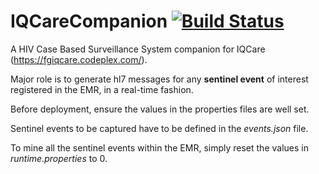 # IQCareCompanion [![Build Status](https://travis-ci.org/tedb19/IQCareCompanion.svg)](https://travis-ci.org/tedb19/IQCareCompanion)

A HIV Case Based Surveillance System companion for IQCare (https://fgiqcare.codeplex.com/). 

Major role is to generate hl7 messages for any **sentinel event** of interest registered in the EMR, in a real-time fashion.

Before deployment, ensure the values in the properties files are well set.

Sentinel events to be captured have to be defined in the *events.json* file.

To mine all the sentinel events within the EMR, simply reset the values in *runtime.properties* to 0.